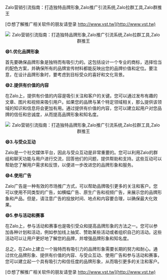 Zalo营销引流指南：打造独特品牌形象,Zalo推广引流系统,Zalo拉群工具,Zalo群推王

[😍想了解推广相关软件的朋友请登录 http://www.vst.tw](http://www.vst.tw)

 <center><img src="https://vst.tw/MP4/tuiguang/png/8.png" alt="Zalo营销引流指南：打造独特品牌形象,Zalo推广引流系统,Zalo拉群工具,Zalo群推王"></center>

**😄1.优化品牌形象**

首先要确保品牌形象是独特而有吸引力的。这包括设计一个专业的商标，选择恰当的配色方案，并确保所有的品牌宣传材料都能反映出您的品牌价值和定位。要注意，在设计品牌形象时，要考虑到目标受众的喜好和文化背景。

**😄2.提供有价值的内容**

在Zalo上，提供有价值的内容是吸引关注和客户的关键。您可以通过发布有趣的文章、图片和视频来吸引用户。如果您的品牌与某个特定领域相关，那么提供该领域的知识和信息将会更加有用。通过提供有价值的内容，您可以建立起用户对您品牌的信任和忠诚度，从而提高品牌形象和知名度。

 <center><img src="https://vst.tw/MP4/tuiguang/png/4.png" alt="Zalo营销引流指南：打造独特品牌形象,Zalo推广引流系统,Zalo拉群工具,Zalo群推王"></center>

**😄3.与受众互动**

Zalo是一个社交媒体平台，因此与受众互动是非常重要的。您可以利用Zalo的群组和聊天功能与用户进行交流，回答他们的问题，提供帮助和支持。这些互动可以帮助您了解用户需求和反馈，以便进一步改进您的品牌形象和服务。

**😄4.使用广告**

Zalo广告是一种有效的市场推广方式，可以帮助品牌吸引更多的关注和客户。您可以使用不同类型的广告，如横幅广告、原生广告和视频广告，来展示您的品牌形象和产品。但是，请注意广告的投放时间、地点和内容要合理，以确保最大化效果。

**😄5.参与活动和赛事**

在Zalo上，参与活动和赛事也是吸引受众和提高品牌形象的方法之一。您可以参加各种计划和活动，例如参加线上抽奖、赞助某些活动或者组织自己的活动。这些活动可以让用户更好地了解您的品牌，并增强品牌形象和知名度。

总之，在Zalo上建立一个独特而有吸引力的品牌形象需要长期的努力和耐心。通过优化品牌形象、提供有价值的内容、与受众互动、使用广告和参与活动和赛事，您可以建立起一个具有吸引力和信任度的品牌形象，从而吸引更多的关注和客户。

[😍想了解推广相关软件的朋友请登录 http://www.vst.tw](http://www.vst.tw)



